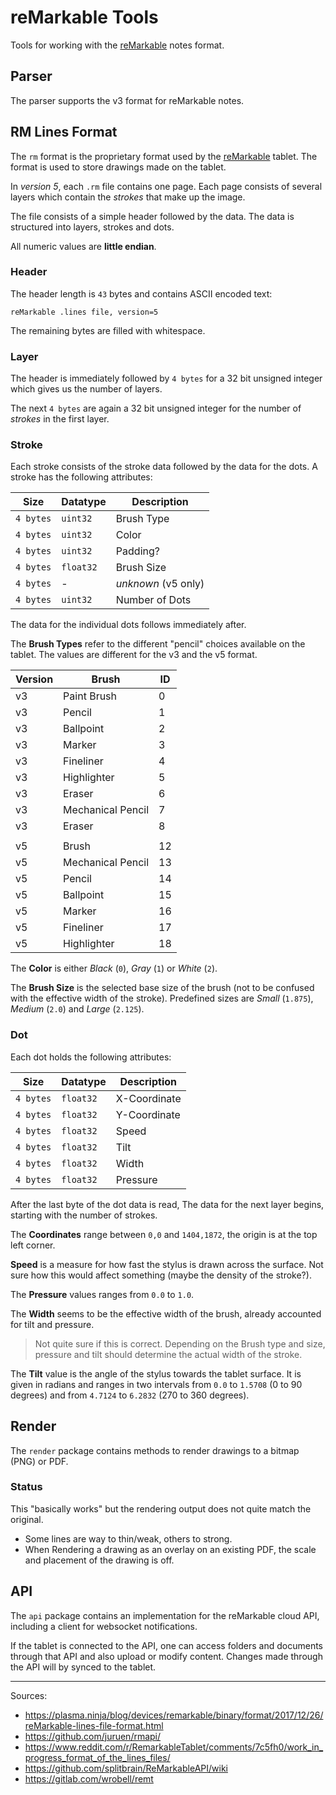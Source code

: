 # reMarkable Tools
Tools for working with the [reMarkable](https://remarkable.com/) notes format.

## Parser
The parser supports the v3 format for reMarkable notes.

## RM Lines Format
The `rm` format is the proprietary format used by the
[reMarkable](https://remarkable.com/) tablet. The format is used to store
drawings made on the tablet.

In *version 5*, each `.rm` file contains one page.
Each page consists of several layers which contain the *strokes* that make up
the image.

The file consists of a simple header followed by the data.
The data is structured into layers, strokes and dots.

All numeric values are **little endian**.

### Header
The header length is `43` bytes and contains ASCII encoded text:

    reMarkable .lines file, version=5

The remaining bytes are filled with whitespace.

### Layer
The header is immediately followed by `4 bytes` for a 32 bit unsigned integer
which gives us the number of layers.

The next `4 bytes` are again a 32 bit unsigned integer for the number of
*strokes* in the first layer.

### Stroke
Each stroke consists of the stroke data followed by the data for the dots.
A stroke has the following attributes:

| Size      | Datatype  | Description         |
|-----------|-----------|---------------------|
| `4 bytes` | `uint32`  | Brush Type          |
| `4 bytes` | `uint32`  | Color               |
| `4 bytes` | `uint32`  | Padding?            |
| `4 bytes` | `float32` | Brush Size          |
| `4 bytes` | -         | *unknown* (v5 only) |
| `4 bytes` | `uint32`  | Number of Dots      |

The data for the individual dots follows immediately after.

The **Brush Types** refer to the different "pencil" choices available on the
tablet. The values are different for the v3 and the v5 format.

| Version | Brush             | ID |
|---------|-------------------|----|
| v3      | Paint Brush       | 0  |
| v3      | Pencil            | 1  |
| v3      | Ballpoint         | 2  |
| v3      | Marker            | 3  |
| v3      | Fineliner         | 4  |
| v3      | Highlighter       | 5  |
| v3      | Eraser            | 6  |
| v3      | Mechanical Pencil | 7  |
| v3      | Eraser            | 8  |
|         |                   |    |
| v5      | Brush             | 12 |
| v5      | Mechanical Pencil | 13 |
| v5      | Pencil            | 14 |
| v5      | Ballpoint         | 15 |
| v5      | Marker            | 16 |
| v5      | Fineliner         | 17 |
| v5      | Highlighter       | 18 |

The **Color** is either *Black* (`0`), *Gray* (`1`) or *White* (`2`).

The **Brush Size** is the selected base size of the brush
(not to be confused with the effective width of the stroke).
Predefined sizes are *Small* (`1.875`), *Medium* (`2.0`) and *Large* (`2.125`).

### Dot
Each dot holds the following attributes:

| Size      | Datatype  | Description    |
|-----------|-----------|----------------|
| `4 bytes` | `float32` | X-Coordinate   |
| `4 bytes` | `float32` | Y-Coordinate   |
| `4 bytes` | `float32` | Speed          |
| `4 bytes` | `float32` | Tilt           |
| `4 bytes` | `float32` | Width          |
| `4 bytes` | `float32` | Pressure       |

After the last byte of the dot data is read,
The data for the next layer begins, starting with the number of strokes.

The **Coordinates** range between `0,0` and `1404,1872`,
the origin is at the top left corner.

**Speed** is a measure for how fast the stylus is drawn across the surface.
Not sure how this would affect something (maybe the density of the stroke?).

The **Pressure** values ranges from `0.0` to `1.0`.

The **Width** seems to be the effective width of the brush,
already accounted for tilt and pressure.

> Not quite sure if this is correct.
> Depending on the Brush type and size, pressure and tilt should determine
> the actual width of the stroke.

The **Tilt** value is the angle of the stylus towards the tablet surface.
It is given in radians and ranges in two intervals
from `0.0` to `1.5708` (0 to 90 degrees)
and from `4.7124` to `6.2832` (270 to 360 degrees).

## Render
The `render` package contains methods to render drawings to a bitmap (PNG)
or PDF.

### Status
This "basically works" but the rendering output does not quite match the
original.

- Some lines are way to thin/weak, others to strong.
- When Rendering a drawing as an overlay on an existing PDF,
  the scale and placement of the drawing is off.

## API
The `api` package contains an implementation for the reMarkable cloud API,
including a client for websocket notifications.

If the tablet is connected to the API, one can access folders and documents
through that API and also upload or modify content.
Changes made through the API will by synced to the tablet.

---

Sources:

- https://plasma.ninja/blog/devices/remarkable/binary/format/2017/12/26/reMarkable-lines-file-format.html
- https://github.com/juruen/rmapi/
- https://www.reddit.com/r/RemarkableTablet/comments/7c5fh0/work_in_progress_format_of_the_lines_files/
- https://github.com/splitbrain/ReMarkableAPI/wiki
- https://gitlab.com/wrobell/remt
